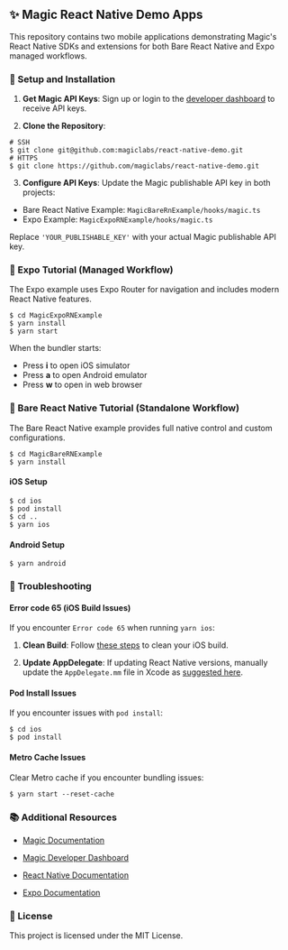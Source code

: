 ## ✨ Magic React Native Demo Apps

This repository contains two mobile applications demonstrating Magic's React Native SDKs and extensions for both Bare React Native and Expo managed workflows.


### 🔑 Setup and Installation

1. **Get Magic API Keys**: Sign up or login to the [developer dashboard](https://dashboard.magic.link) to receive API keys.

2. **Clone the Repository**:
```shell
# SSH
$ git clone git@github.com:magiclabs/react-native-demo.git
# HTTPS
$ git clone https://github.com/magiclabs/react-native-demo.git
```

3. **Configure API Keys**: Update the Magic publishable API key in both projects:

- Bare React Native Example: `MagicBareRnExample/hooks/magic.ts`
- Expo Example: `MagicExpoRNExample/hooks/magic.ts`

Replace `'YOUR_PUBLISHABLE_KEY'` with your actual Magic publishable API key.

### 📱 Expo Tutorial (Managed Workflow)

The Expo example uses Expo Router for navigation and includes modern React Native features.

```shell
$ cd MagicExpoRNExample
$ yarn install
$ yarn start
```

When the bundler starts:
- Press **i** to open iOS simulator
- Press **a** to open Android emulator
- Press **w** to open in web browser

### 🔧 Bare React Native Tutorial (Standalone Workflow)

The Bare React Native example provides full native control and custom configurations.

```shell
$ cd MagicBareRNExample
$ yarn install
```

#### iOS Setup
```shell
$ cd ios
$ pod install
$ cd ..
$ yarn ios
```

#### Android Setup
```shell
$ yarn android
```

### 🚨 Troubleshooting

#### Error code 65 (iOS Build Issues)
If you encounter `Error code 65` when running `yarn ios`:

1. **Clean Build**: Follow [these steps](https://github.com/react-native-maps/react-native-maps/issues/2853#issuecomment-516760615) to clean your iOS build.

2. **Update AppDelegate**: If updating React Native versions, manually update the `AppDelegate.mm` file in Xcode as [suggested here](https://github.com/facebook/react-native/issues/36293#issuecomment-1445377662).

#### Pod Install Issues
If you encounter issues with `pod install`:
```shell
$ cd ios
$ pod install
```

#### Metro Cache Issues
Clear Metro cache if you encounter bundling issues:
```shell
$ yarn start --reset-cache
```

### 📚 Additional Resources

- [Magic Documentation](https://magic.link/docs)
- [Magic Developer Dashboard](https://dashboard.magic.link)

- [React Native Documentation](https://reactnative.dev/docs/getting-started)
- [Expo Documentation](https://docs.expo.dev)



### 📄 License

This project is licensed under the MIT License. 

	
